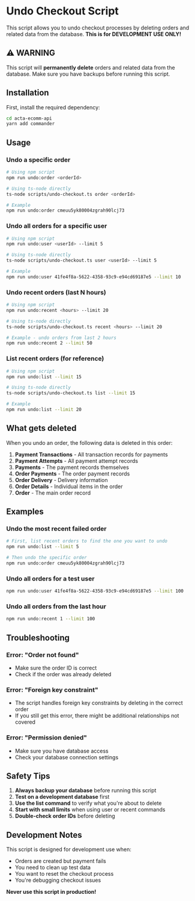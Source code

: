 # Undo Checkout Script

This script allows you to undo checkout processes by deleting orders and related data from the database. **This is for DEVELOPMENT USE ONLY!**

## ⚠️ WARNING

This script will **permanently delete** orders and related data from the database. Make sure you have backups before running this script.

## Installation

First, install the required dependency:

```bash
cd acta-ecomm-api
yarn add commander
```

## Usage

### Undo a specific order

```bash
# Using npm script
npm run undo:order <orderId>

# Using ts-node directly
ts-node scripts/undo-checkout.ts order <orderId>

# Example
npm run undo:order cmeuu5yk80004zgrah90lcj73
```

### Undo all orders for a specific user

```bash
# Using npm script
npm run undo:user <userId> --limit 5

# Using ts-node directly
ts-node scripts/undo-checkout.ts user <userId> --limit 5

# Example
npm run undo:user 41fe4f8a-5622-4358-93c9-e94cd69187e5 --limit 10
```

### Undo recent orders (last N hours)

```bash
# Using npm script
npm run undo:recent <hours> --limit 20

# Using ts-node directly
ts-node scripts/undo-checkout.ts recent <hours> --limit 20

# Example - undo orders from last 2 hours
npm run undo:recent 2 --limit 50
```

### List recent orders (for reference)

```bash
# Using npm script
npm run undo:list --limit 15

# Using ts-node directly
ts-node scripts/undo-checkout.ts list --limit 15

# Example
npm run undo:list --limit 20
```

## What gets deleted

When you undo an order, the following data is deleted in this order:

1. **Payment Transactions** - All transaction records for payments
2. **Payment Attempts** - All payment attempt records
3. **Payments** - The payment records themselves
4. **Order Payments** - The order payment records
5. **Order Delivery** - Delivery information
6. **Order Details** - Individual items in the order
7. **Order** - The main order record

## Examples

### Undo the most recent failed order

```bash
# First, list recent orders to find the one you want to undo
npm run undo:list --limit 5

# Then undo the specific order
npm run undo:order cmeuu5yk80004zgrah90lcj73
```

### Undo all orders for a test user

```bash
npm run undo:user 41fe4f8a-5622-4358-93c9-e94cd69187e5 --limit 100
```

### Undo all orders from the last hour

```bash
npm run undo:recent 1 --limit 100
```

## Troubleshooting

### Error: "Order not found"

- Make sure the order ID is correct
- Check if the order was already deleted

### Error: "Foreign key constraint"

- The script handles foreign key constraints by deleting in the correct order
- If you still get this error, there might be additional relationships not covered

### Error: "Permission denied"

- Make sure you have database access
- Check your database connection settings

## Safety Tips

1. **Always backup your database** before running this script
2. **Test on a development database** first
3. **Use the list command** to verify what you're about to delete
4. **Start with small limits** when using user or recent commands
5. **Double-check order IDs** before deleting

## Development Notes

This script is designed for development use when:

- Orders are created but payment fails
- You need to clean up test data
- You want to reset the checkout process
- You're debugging checkout issues

**Never use this script in production!**
